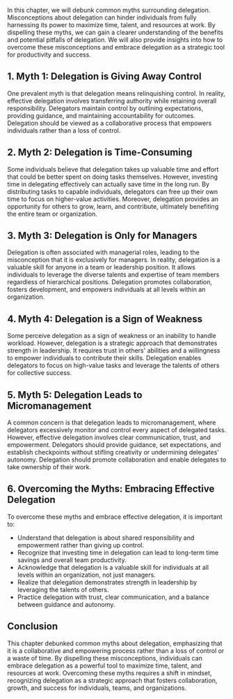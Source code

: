 
In this chapter, we will debunk common myths surrounding delegation. Misconceptions about delegation can hinder individuals from fully harnessing its power to maximize time, talent, and resources at work. By dispelling these myths, we can gain a clearer understanding of the benefits and potential pitfalls of delegation. We will also provide insights into how to overcome these misconceptions and embrace delegation as a strategic tool for productivity and success.

**1. Myth 1: Delegation is Giving Away Control**
------------------------------------------------

One prevalent myth is that delegation means relinquishing control. In reality, effective delegation involves transferring authority while retaining overall responsibility. Delegators maintain control by outlining expectations, providing guidance, and maintaining accountability for outcomes. Delegation should be viewed as a collaborative process that empowers individuals rather than a loss of control.

**2. Myth 2: Delegation is Time-Consuming**
-------------------------------------------

Some individuals believe that delegation takes up valuable time and effort that could be better spent on doing tasks themselves. However, investing time in delegating effectively can actually save time in the long run. By distributing tasks to capable individuals, delegators can free up their own time to focus on higher-value activities. Moreover, delegation provides an opportunity for others to grow, learn, and contribute, ultimately benefiting the entire team or organization.

**3. Myth 3: Delegation is Only for Managers**
----------------------------------------------

Delegation is often associated with managerial roles, leading to the misconception that it is exclusively for managers. In reality, delegation is a valuable skill for anyone in a team or leadership position. It allows individuals to leverage the diverse talents and expertise of team members regardless of hierarchical positions. Delegation promotes collaboration, fosters development, and empowers individuals at all levels within an organization.

**4. Myth 4: Delegation is a Sign of Weakness**
-----------------------------------------------

Some perceive delegation as a sign of weakness or an inability to handle workload. However, delegation is a strategic approach that demonstrates strength in leadership. It requires trust in others' abilities and a willingness to empower individuals to contribute their skills. Delegation enables delegators to focus on high-value tasks and leverage the talents of others for collective success.

**5. Myth 5: Delegation Leads to Micromanagement**
--------------------------------------------------

A common concern is that delegation leads to micromanagement, where delegators excessively monitor and control every aspect of delegated tasks. However, effective delegation involves clear communication, trust, and empowerment. Delegators should provide guidance, set expectations, and establish checkpoints without stifling creativity or undermining delegates' autonomy. Delegation should promote collaboration and enable delegates to take ownership of their work.

**6. Overcoming the Myths: Embracing Effective Delegation**
-----------------------------------------------------------

To overcome these myths and embrace effective delegation, it is important to:

* Understand that delegation is about shared responsibility and empowerment rather than giving up control.
* Recognize that investing time in delegation can lead to long-term time savings and overall team productivity.
* Acknowledge that delegation is a valuable skill for individuals at all levels within an organization, not just managers.
* Realize that delegation demonstrates strength in leadership by leveraging the talents of others.
* Practice delegation with trust, clear communication, and a balance between guidance and autonomy.

**Conclusion**
--------------

This chapter debunked common myths about delegation, emphasizing that it is a collaborative and empowering process rather than a loss of control or a waste of time. By dispelling these misconceptions, individuals can embrace delegation as a powerful tool to maximize time, talent, and resources at work. Overcoming these myths requires a shift in mindset, recognizing delegation as a strategic approach that fosters collaboration, growth, and success for individuals, teams, and organizations.
